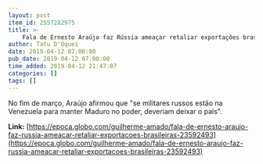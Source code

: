 ```yaml
---
layout: post
item_id: 2557282975
title: >-
    Fala de Ernesto Araújo faz Rússia ameaçar retaliar exportações brasileiras
author: Tatu D'Oquei
date: 2019-04-12 07:00:00
pub_date: 2019-04-12 07:00:00
time_added: 2019-04-12 21:47:07
categories: []
tags: []
---
```


No fim de março, Araújo afirmou que "se militares russos estão na Venezuela para manter Maduro no poder, deveriam deixar o país".

**Link:** [https://epoca.globo.com/guilherme-amado/fala-de-ernesto-araujo-faz-russia-ameacar-retaliar-exportacoes-brasileiras-23592493](https://epoca.globo.com/guilherme-amado/fala-de-ernesto-araujo-faz-russia-ameacar-retaliar-exportacoes-brasileiras-23592493)

